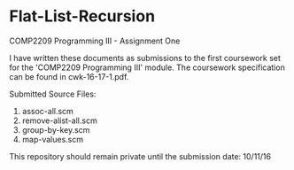 # Flat-List-Recursion
COMP2209 Programming III - Assignment One

I have written these documents as submissions to the first coursework 
set for the 'COMP2209 Programming III' module. The coursework specification 
can be found in cwk-16-17-1.pdf.

Submitted Source Files:
1. assoc-all.scm
2. remove-alist-all.scm
3. group-by-key.scm
4. map-values.scm

This repository should remain private until the submission date: 10/11/16
